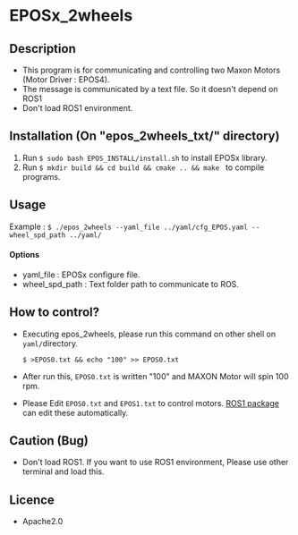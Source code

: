 # EPOSx_2wheels

## Description

- This program is for communicating and controlling two Maxon Motors (Motor Driver : EPOS4).
- The message is communicated by a text file. So it doesn't depend on ROS1
- Don't load ROS1 environment.

## Installation (On "epos_2wheels_txt/" directory)

1. Run `$ sudo bash EPOS_INSTALL/install.sh` to install EPOSx library.
2. Run `$ mkdir build && cd build && cmake .. && make ` to compile programs.

## Usage

Example : `$ ./epos_2wheels --yaml_file ../yaml/cfg_EPOS.yaml --wheel_spd_path ../yaml/`

#### Options 

- yaml_file : EPOSx configure file.
- wheel_spd_path : Text folder path to communicate to ROS.

## How to control?

- Executing epos_2wheels, please run this command on other shell on `yaml/`directory.

  `$ >EPOS0.txt && echo "100" >> EPOS0.txt`

- After run this, `EPOS0.txt` is written "100" and MAXON Motor will spin 100 rpm.

- Please Edit `EPOS0.txt` and `EPOS1.txt` to control motors. [ROS1 package](https://github.com/Ar-Ray-code/twist_2wheel_pub) can edit these automatically.

## Caution (Bug)

- Don't load ROS1. If you want to use ROS1 environment, Please use other terminal and load this.

## Licence

- Apache2.0
